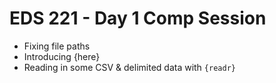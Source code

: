 # EDS 221 - Day 1 Comp Session

- Fixing file paths
- Introducing {here}
- Reading in some CSV & delimited data with `{readr}`
